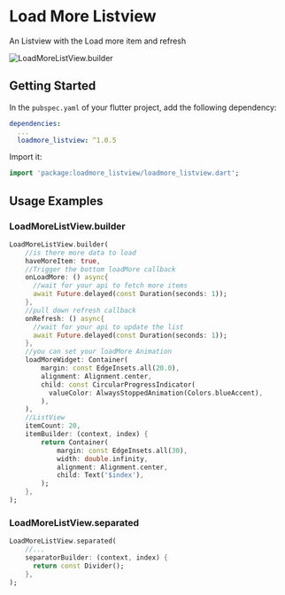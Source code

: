 # Load More Listview

An Listview with the Load more item and refresh

![LoadMoreListView.builder](https://media.giphy.com/media/BsyHEpLrxFCCLaANKg/giphy.gif)

## Getting Started

In the `pubspec.yaml` of your flutter project, add the following dependency:

```yaml
dependencies:
  ...
  loadmore_listview: ^1.0.5
```


Import it:

```dart
import 'package:loadmore_listview/loadmore_listview.dart';
```
## Usage Examples

### LoadMoreListView.builder
```dart
LoadMoreListView.builder(
    //is there more data to load
    haveMoreItem: true,
    //Trigger the bottom loadMore callback
    onLoadMore: () async{
      //wait for your api to fetch more items
      await Future.delayed(const Duration(seconds: 1));
    },
    //pull down refresh callback
    onRefresh: () async{
      //wait for your api to update the list
      await Future.delayed(const Duration(seconds: 1));
    },
    //you can set your loadMore Animation
    loadMoreWidget: Container(
        margin: const EdgeInsets.all(20.0),
        alignment: Alignment.center,
        child: const CircularProgressIndicator(
          valueColor: AlwaysStoppedAnimation(Colors.blueAccent),
        ),
    ),
    //ListView
    itemCount: 20,
    itemBuilder: (context, index) {
        return Container(
            margin: const EdgeInsets.all(30),
            width: double.infinity,
            alignment: Alignment.center,
            child: Text('$index'),
        );
    },
);
```

### LoadMoreListView.separated
```dart
LoadMoreListView.separated(
    //...
    separatorBuilder: (context, index) {
      return const Divider();
    },
);
```